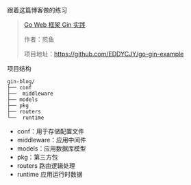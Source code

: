 跟着这篇博客做的练习
> [Go Web 框架 Gin 实践](https://www.zhihuclub.com/88537.shtml)
> 
> 作者：煎鱼
> 
> 项目地址：https://github.com/EDDYCJY/go-gin-example

项目结构
```
gin-blog/
├── conf
├──  middleware
├── models
├── pkg
├── routers
└──  runtime 
```
- conf：用于存储配置文件
- middleware：应用中间件
- models：应用数据库模型
- pkg：第三方包
- routers 路由逻辑处理
- runtime 应用运行时数据